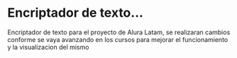 <h1>Encriptador de texto...</h1>

<p> Encriptador de texto para el proyecto de Alura Latam, se realizaran cambios conforme se vaya avanzando en los cursos para mejorar el funcionamiento y la visualizacion del mismo</p>
